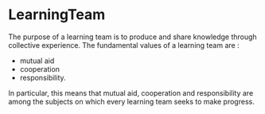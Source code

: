 # LearningTeam
The purpose of a learning team is to produce and share knowledge through collective experience. 
The fundamental values of a learning team are :
- mutual aid
- cooperation
- responsibility.

In particular, this means that mutual aid, cooperation and responsibility are among the subjects on which every learning team seeks to make progress.
